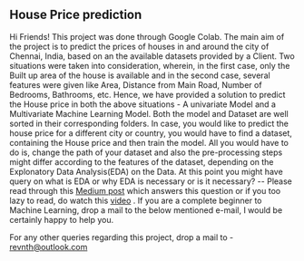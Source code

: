 ## House Price prediction

Hi Friends!
This project was done through Google Colab. 
The main aim of the project is to predict the prices of houses in and around the city of Chennai, India, based on an the available datasets provided by a Client. Two situations were taken into consideration, wherein, in the first case, only the Built up area of the house is available and in the second case, several features were given like Area, Distance from Main Road, Number of Bedrooms, Bathrooms, etc. 
Hence, we have provided a solution to predict the House price in both the above situations - A univariate Model and a Multivariate Machine Learning Model. Both the model and Dataset are well sorted in their corresponding folders.
In case, you would like to predict the house price for a different city or country, you would have to find a dataset, containing the House price and then train the model. All you would have to do is, change the path of your dataset and also the pre-processing steps might differ according to the features of the dataset, depending on the Explonatory Data Analysis(EDA) on the Data. At this point you might have query on what is EDA or why EDA is necessary or is it necessary? -- Please read through this [Medium post](https://medium.com/@srimalashish/why-eda-is-necessary-for-machine-learning-233b6e4d5083) which answers this question or if you too lazy to read, do watch this [video](https://www.youtube.com/watch?v=i1deR1HdHIU) . If you are a complete beginner to Machine Learning, drop a mail to the below mentioned e-mail, I would be certainly happy to help you.

For any other queries regarding this project, drop a mail to - revnth@outlook.com
